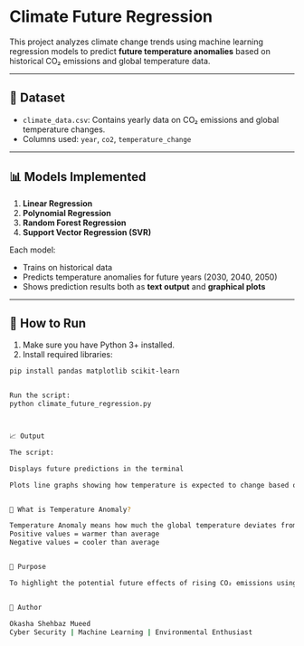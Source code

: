 # Climate Future Regression

This project analyzes climate change trends using machine learning regression models to predict **future temperature anomalies** based on historical CO₂ emissions and global temperature data.

---

## 📁 Dataset

- `climate_data.csv`: Contains yearly data on CO₂ emissions and global temperature changes.
- Columns used: `year`, `co2`, `temperature_change`

---

## 📊 Models Implemented

1. **Linear Regression**
2. **Polynomial Regression**
3. **Random Forest Regression**
4. **Support Vector Regression (SVR)**

Each model:
- Trains on historical data
- Predicts temperature anomalies for future years (2030, 2040, 2050)
- Shows prediction results both as **text output** and **graphical plots**

---

## 🧪 How to Run

1. Make sure you have Python 3+ installed.
2. Install required libraries:

```bash
pip install pandas matplotlib scikit-learn


Run the script:
python climate_future_regression.py



📈 Output

The script:

Displays future predictions in the terminal

Plots line graphs showing how temperature is expected to change based on CO₂ trends


🤔 What is Temperature Anomaly?

Temperature Anomaly means how much the global temperature deviates from a long-term average baseline (usually the 1951–1980 average).
Positive values = warmer than average
Negative values = cooler than average


📌 Purpose

To highlight the potential future effects of rising CO₂ emissions using data-driven predictions. Useful for students, researchers, and climate activists.


👤 Author

Okasha Shehbaz Mueed
Cyber Security | Machine Learning | Environmental Enthusiast